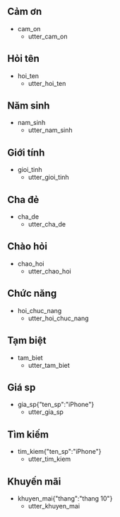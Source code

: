 ## Cảm ơn
* cam_on
  - utter_cam_on

## Hỏi tên
* hoi_ten
  - utter_hoi_ten

## Năm sinh
* nam_sinh
  - utter_nam_sinh

## Giới tính
* gioi_tinh
  - utter_gioi_tinh

## Cha đẻ
* cha_de
  - utter_cha_de

## Chào hỏi
* chao_hoi
  - utter_chao_hoi

## Chức năng
* hoi_chuc_nang
  - utter_hoi_chuc_nang

## Tạm biệt
* tam_biet
  - utter_tam_biet


## Giá sp
* gia_sp{"ten_sp":"iPhone"}
  - utter_gia_sp

## Tìm kiếm
* tim_kiem{"ten_sp":"iPhone"}
  - utter_tim_kiem


## Khuyến mãi
* khuyen_mai{"thang":"thang 10"}
  - utter_khuyen_mai

